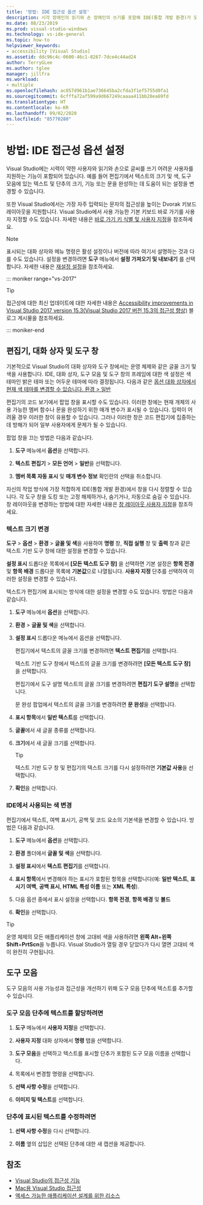 ```yaml
---
title: '방법: IDE 접근성 옵션 설정'
description: 시각 장애인의 읽기와 손 장애인의 쓰기를 포함해 IDE(통합 개발 환경)가 모든 이의 사용을 도와줄 Visual Studio의 접근성 옵션을 설정 하는 방법에 대해 알아봅니다.
ms.date: 08/23/2019
ms.prod: visual-studio-windows
ms.technology: vs-ide-general
ms.topic: how-to
helpviewer_keywords:
- accessibility [Visual Studio]
ms.assetid: ddc96c4c-0600-46c1-8267-7dce4c44ad24
author: TerryGLee
ms.author: tglee
manager: jillfra
ms.workload:
- multiple
ms.openlocfilehash: ac857d961b1ae736645ba2cfda3f1ef5755d0fa1
ms.sourcegitcommit: 6cfffa72af599a9d667249caaaa411bb28ea69fd
ms.translationtype: HT
ms.contentlocale: ko-KR
ms.lasthandoff: 09/02/2020
ms.locfileid: "85770280"
---
```

# <a name="how-to-set-ide-accessibility-options"></a>방법: IDE 접근성 옵션 설정

Visual Studio에는 시력이 약한 사용자와 읽기와 손으로 글씨를 쓰기 어려운 사용자를 지원하는 기능이 포함되어 있습니다. 예를 들어 편집기에서 텍스트의 크기 및 색, 도구 모음에 있는 텍스트 및 단추의 크기, 기능 또는 문을 완성하는 데 도움이 되는 설정을 변경할 수 있습니다.

또한 Visual Studio에서는 가장 자주 입력되는 문자의 접근성을 높이는 Dvorak 키보드 레이아웃을 지원합니다. Visual Studio에서 사용 가능한 기본 키보드 바로 가기를 사용자 지정할 수도 있습니다. 자세한 내용은 [바로 가기 키 식별 및 사용자 지정](../../ide/identifying-and-customizing-keyboard-shortcuts-in-visual-studio.md)을 참조하세요.

> [!NOTE]
> 표시되는 대화 상자와 메뉴 명령은 활성 설정이나 버전에 따라 여기서 설명하는 것과 다를 수도 있습니다. 설정을 변경하려면 **도구** 메뉴에서 **설정 가져오기 및 내보내기** 를 선택합니다. 자세한 내용은 [재설정 설정](../environment-settings.md#reset-settings)을 참조하세요.

::: moniker range="vs-2017"

> [!TIP]
> 접근성에 대한 최신 업데이트에 대한 자세한 내용은 [Accessibility improvements in Visual Studio 2017 version 15.3(Visual Studio 2017 버전 15.3의 접근성 향상)](https://devblogs.microsoft.com/visualstudio/accessibility-improvements-in-visual-studio-2017-version-15-3/) 블로그 게시물을 참조하세요.

::: moniker-end

## <a name="editors-dialogs-and-tool-windows"></a>편집기, 대화 상자 및 도구 창

기본적으로 Visual Studio의 대화 상자와 도구 창에서는 운영 체제와 같은 글꼴 크기 및 색을 사용합니다. IDE, 대화 상자, 도구 모음 및 도구 창의 프레임에 대한 색 설정은 색 테마인 밝은 테마 또는 어두운 테마에 따라 결정됩니다. 다음과 같은 [옵션 대화 상자에서 현재 색 테마를 변경할 수 있습니다. 환경 > 일반](../../ide/reference/general-environment-options-dialog-box.md)

편집기의 코드 보기에서 팝업 창을 표시할 수도 있습니다. 이러한 창에는 현재 개체의 사용 가능한 멤버 함수나 문을 완성하기 위한 매개 변수가 표시될 수 있습니다. 입력이 어려울 경우 이러한 창이 유용할 수 있습니다. 그러나 이러한 창은 코드 편집기에 집중하는 데 방해가 되어 일부 사용자에게 문제가 될 수 있습니다.

팝업 창을 끄는 방법은 다음과 같습니다.

1. **도구** 메뉴에서 **옵션**을 선택합니다.

1. **텍스트 편집기** > **모든 언어** > **일반**을 선택합니다.

1. **멤버 목록 자동 표시** 및 **매개 변수 정보** 확인란의 선택을 취소합니다.

자신의 작업 방식에 가장 적합하게 IDE(통합 개발 환경)에서 창을 다시 정렬할 수 있습니다. 각 도구 창을 도킹 또는 고정 해제하거나, 숨기거나, 자동으로 숨길 수 있습니다. 창 레이아웃을 변경하는 방법에 대한 자세한 내용은 [창 레이아웃 사용자 지정](../../ide/customizing-window-layouts-in-visual-studio.md)을 참조하세요.

### <a name="change-the-size-of-text"></a>텍스트 크기 변경

**도구** > **옵션** > **환경** > **글꼴 및 색**을 사용하여 **명령** 창, **직접 실행** 창 및 **출력** 창과 같은 텍스트 기반 도구 창에 대한 설정을 변경할 수 있습니다.

**설정 표시** 드롭다운 목록에서 **[모든 텍스트 도구 창]** 을 선택하면 기본 설정은 **항목 전경** 및 **항목 배경** 드롭다운 목록에 **기본값**으로 나열됩니다. **사용자 지정** 단추를 선택하여 이러한 설정을 변경할 수 있습니다.

텍스트가 편집기에 표시되는 방식에 대한 설정을 변경할 수도 있습니다. 방법은 다음과 같습니다.

1. **도구** 메뉴에서 **옵션**을 선택합니다.

1. **환경** > **글꼴 및 색**을 선택합니다.

1. **설정 표시** 드롭다운 메뉴에서 옵션을 선택합니다.

    편집기에서 텍스트의 글꼴 크기를 변경하려면 **텍스트 편집기**를 선택합니다.

    텍스트 기반 도구 창에서 텍스트의 글꼴 크기를 변경하려면 **[모든 텍스트 도구 창]** 을 선택합니다.

    편집기에서 도구 설명 텍스트의 글꼴 크기를 변경하려면 **편집기 도구 설명**을 선택합니다.

    문 완성 팝업에서 텍스트의 글꼴 크기를 변경하려면 **문 완성**을 선택합니다.

1. **표시 항목**에서 **일반 텍스트**를 선택합니다.

1. **글꼴**에서 새 글꼴 종류를 선택합니다.

1. **크기**에서 새 글꼴 크기를 선택합니다.

    > [!TIP]
    > 텍스트 기반 도구 창 및 편집기의 텍스트 크기를 다시 설정하려면 **기본값 사용**을 선택합니다.

7. **확인**을 선택합니다.

### <a name="change-the-colors-that-are-used-in-the-ide"></a>IDE에서 사용되는 색 변경

편집기에서 텍스트, 여백 표시기, 공백 및 코드 요소의 기본색을 변경할 수 있습니다. 방법은 다음과 같습니다.

1. **도구** 메뉴에서 **옵션**을 선택합니다.

1. **환경** 폴더에서 **글꼴 및 색**을 선택합니다.

1. **설정 표시**에서 **텍스트 편집기**를 선택합니다.

1. **표시 항목**에서 변경해야 하는 표시가 포함된 항목을 선택합니다(예: **일반 텍스트**, **표시기 여백**, **공백 표시**, **HTML 특성 이름** 또는 **XML 특성**).

1. 다음 옵션 중에서 표시 설정을 선택합니다. **항목 전경**, **항목 배경** 및 **볼드**

1. **확인**을 선택합니다.

> [!TIP]
> 운영 체제의 모든 애플리케이션 창에 고대비 색을 사용하려면 **왼쪽 Alt**+**왼쪽 Shift**+**PrtScn**을 누릅니다. Visual Studio가 열릴 경우 닫았다가 다시 열면 고대비 색이 완전히 구현됩니다.

## <a name="toolbars"></a>도구 모음

도구 모음의 사용 가능성과 접근성을 개선하기 위해 도구 모음 단추에 텍스트를 추가할 수 있습니다.

### <a name="to-assign-text-to-toolbar-buttons"></a>도구 모음 단추에 텍스트를 할당하려면

1. **도구** 메뉴에서 **사용자 지정**을 선택합니다.

1. **사용자 지정** 대화 상자에서 **명령** 탭을 선택합니다.

1. **도구 모음**을 선택하고 텍스트를 표시할 단추가 포함된 도구 모음 이름을 선택합니다.

1. 목록에서 변경할 명령을 선택합니다.

1. **선택 사항 수정**을 선택합니다.

1. **이미지 및 텍스트**를 선택합니다.

### <a name="to-modify-the-displayed-text-in-a-button"></a>단추에 표시된 텍스트를 수정하려면

1. **선택 사항 수정**을 다시 선택합니다.

1. **이름** 옆의 삽입은 선택된 단추에 대한 새 캡션을 제공합니다.

## <a name="see-also"></a>참조

* [Visual Studio의 접근성 기능](../../ide/reference/accessibility-features-of-visual-studio.md)
* [Mac용 Visual Studio 접근성](/visualstudio/mac/accessibility/)
* [액세스 가능한 애플리케이션 설계를 위한 리소스](../../ide/reference/resources-for-designing-accessible-applications.md)
